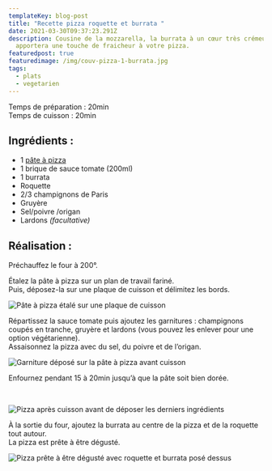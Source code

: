 ```yaml
---
templateKey: blog-post
title: "Recette pizza roquette et burrata "
date: 2021-03-30T09:37:23.291Z
description: Cousine de la mozzarella, la burrata à un cœur très crémeux. Elle
  apportera une touche de fraicheur à votre pizza.
featuredpost: true
featuredimage: /img/couv-pizza-1-burrata.jpg
tags:
  - plats
  - vegetarien
---
```

Temps de préparation : 20min\
Temps de cuisson : 20min

## Ingrédients :

* 1 [pâte à pizza](https://www.bananeplantee.fr/blog/2021-03-01-recette-p%C3%A2te-%C3%A0-pizza/)
* 1 brique de sauce tomate (200ml)
* 1 burrata
* Roquette
* 2/3 champignons de Paris
* Gruyère
* Sel/poivre /origan
* Lardons *(facultative)*

## Réalisation :

Préchauffez le four à 200°.

Étalez la pâte à pizza sur un plan de travail fariné.\
Puis, déposez-la sur une plaque de cuisson et délimitez les bords.

![Pâte à pizza étalé sur une plaque de cuisson ](/img/pate-pizza-etale.jpg "Pâte à pizza ")

Répartissez la sauce tomate puis ajoutez les garnitures : champignons coupés en tranche, gruyère et lardons (vous pouvez les enlever pour une option végétarienne).\
Assaisonnez la pizza avec du sel, du poivre et de l’origan.

![Garniture déposé sur la pâte à pizza avant cuisson ](/img/garniture-pizza.jpg "Garniture pizza ")

Enfournez pendant 15 à 20min jusqu’à que la pâte soit bien dorée.

 

![Pizza après cuisson avant de déposer les derniers ingrédients  ](/img/pizza-cuit-av-burrata-et-roquette-.jpg "Pizza après cuisson ")

À la sortie du four, ajoutez la burrata au centre de la pizza et de la roquette tout autour.\
La pizza est prête à être dégusté.

![Pizza prête à être dégusté avec roquette et burrata posé dessus ](/img/pizza-av-degustation-.jpg "Pizza ")